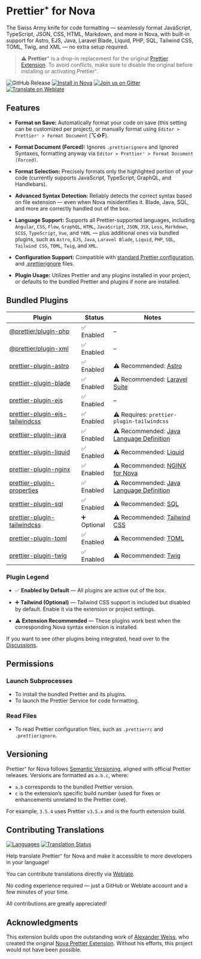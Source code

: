 # Prettier⁺ for Nova

The Swiss Army knife for code formatting — seamlessly format JavaScript, TypeScript,
JSON, CSS, HTML, Markdown, and more in Nova, with built-in support for Astro, EJS,
Java, Laravel Blade, Liquid, PHP, SQL, Tailwind CSS, TOML, Twig, and XML
— no extra setup required.

> ⚠️ **Prettier⁺** is a drop-in replacement for the original [Prettier Extension](https://extensions.panic.com/extensions/alexanderweiss/alexanderweiss.prettier/).
> To avoid conflicts, make sure to disable the original before installing or activating Prettier⁺.

![GitHub Release](https://img.shields.io/github/v/release/stonerl/nova-prettier-extension)
[![Install in Nova](https://img.shields.io/badge/install%20in-nova-blueviolet?style=flat)](https://extensions.panic.com/extensions/stonerl/stonerl.prettier)
[![Join us on Gitter](https://img.shields.io/badge/chat-gitter-%23ED1965?logo=gitter&logoColor=white)](https://matrix.to/#/#prettier+nova:gitter.im)
[![Translate on Weblate](https://img.shields.io/badge/translate-weblate-brightgreen?logo=weblate&logoColor=white)](https://hosted.weblate.org/projects/prettier-for-nova/)

## Features

- **Format on Save:** Automatically format your code on save
  (this setting can be customized per project), or manually format using
  `Editor > Prettier⁺ > Format Document` (**⌥⇧F**).
- **Format Document (Forced):** Ignores `.prettierignore` and Ignored Syntaxes,
  formatting anyway via `Editor > Prettier⁺ > Format Document (Forced)`.
- **Format Selection:** Precisely formats only the highlighted portion of your code
  (currently supports JavaScript, TypeScript, GraphQL, and Handlebars).
- **Advanced Syntax Detection:** Reliably detects the correct syntax based on file extension —
  even when Nova misidentifies it. Blade, Java, SQL, and more are correctly handled
  out of the box.
- **Language Support:** Supports all Prettier-supported languages, including
  `Angular`,
  `CSS`,
  `Flow`,
  `GraphQL`,
  `HTML`,
  `JavaScript`,
  `JSON`,
  `JSX`,
  `Less`,
  `Markdown`,
  `SCSS`,
  `TypeScript`,
  `Vue`, and
  `YAML` —
  plus additional ones via bundled plugins, such as
  `Astro`,
  `EJS`,
  `Java`,
  `Laravel Blade`,
  `Liquid`,
  `PHP`,
  `SQL`,
  `Tailwind CSS`,
  `TOML`,
  `Twig`, and
  `XML`.

- **Configuration Support:** Compatible with [standard Prettier configuration](https://prettier.io/docs/configuration),
  and [.prettierignore](https://prettier.io/docs/ignore) files.
- **Plugin Usage:** Utilizes Prettier and any plugins installed in your project,
  or defaults to the bundled Prettier and plugins if none are installed.

## Bundled Plugins

| Plugin                                                                                                     | Status      | Notes                                                                                                             |
| ---------------------------------------------------------------------------------------------------------- | ----------- | ----------------------------------------------------------------------------------------------------------------- |
| [@prettier/plugin-php](https://github.com/prettier/plugin-php)                                             | ✅ Enabled  | –                                                                                                                 |
| [@prettier/plugin-xml](https://github.com/prettier/plugin-xml)                                             | ✅ Enabled  | –                                                                                                                 |
| [prettier-plugin-astro](https://github.com/withastro/prettier-plugin-astro)                                | ✅ Enabled  | ⚠️ Recommended: [Astro](https://extensions.panic.com/extensions/com.johnlindop/com.johnlindop.nova-astro/)        |
| [prettier-plugin-blade](https://github.com/shufo/prettier-plugin-blade)                                    | ✅ Enabled  | ⚠️ Recommended: [Laravel Suite](https://extensions.panic.com/extensions/emran-mr/emran-mr.laravel/)               |
| [prettier-plugin-ejs](https://github.com/ecmel/prettier-plugin-ejs)                                        | ✅ Enabled  | –                                                                                                                 |
| [prettier-plugin-ejs-tailwindcss](https://github.com/janghye0k/prettier-plugin-ejs-tailwindcss)            | ✅ Enabled  | ⚠️ Requires: `prettier-plugin-tailwindcss`                                                                        |
| [prettier-plugin-java](https://www.jhipster.tech/prettier-java/)                                           | ✅ Enabled  | ⚠️ Recommended: [Java Language Definition](https://extensions.panic.com/extensions/me.frmr/me.frmr.JavaLanguage/) |
| [prettier-plugin-liquid](https://github.com/Shopify/theme-tools/tree/main/packages/prettier-plugin-liquid) | ✅ Enabled  | ⚠️ Recommended: [Liquid](https://extensions.panic.com/extensions/me.arthr/me.arthr.Liquid/)                       |
| [prettier-plugin-nginx](https://github.com/jxddk/prettier-plugin-nginx)                                    | ✅ Enabled  | ⚠️ Recommended: [NGINX for Nova](https://extensions.panic.com/extensions/joncoole/joncoole.nginx)                 |
| [prettier-plugin-properties](https://github.com/eemeli/prettier-plugin-properties)                         | ✅ Enabled  | ⚠️ Recommended: [Java Language Definition](https://extensions.panic.com/extensions/me.frmr/me.frmr.JavaLanguage/) |
| [prettier-plugin-sql](https://github.com/un-ts/prettier/tree/master/packages/sql)                          | ✅ Enabled  | ⚠️ Recommended: [SQL](https://extensions.panic.com/extensions/stonerl/stonerl.sql/)                               |
| [prettier-plugin-tailwindcss](https://github.com/tailwindlabs/prettier-plugin-tailwindcss)                 | ➕ Optional | ⚠️ Recommended: [Tailwind CSS](https://extensions.panic.com/extensions/jasonplatts/jasonplatts.tailwindcss/)      |
| [prettier-plugin-toml](https://github.com/un-ts/prettier/tree/master/packages/toml)                        | ✅ Enabled  | ⚠️ Recommended: [TOML](https://extensions.panic.com/extensions/com.neelyadav/com.neelyadav.toml/)                 |
| [prettier-plugin-twig](https://github.com/zackad/prettier-plugin-twig)                                     | ✅ Enabled  | ⚠️ Recommended: [Twig](https://extensions.panic.com/extensions/tpmatthes/tpmatthes.Twig/)                         |

### Plugin Legend

- ✅ **Enabled by Default** — All plugins are active out of the box.

- ➕ **Tailwind (Optional)** — Tailwind CSS support is included but disabled by default. Enable it via the extension or project settings.

- ⚠️ **Extension Recommended** — These plugins work best when the corresponding Nova syntax extension is installed.

If you want to see other plugins being integrated, head over to the [Discussions](https://github.com/stonerl/nova-prettier-extension/discussions).

## Permissions

### Launch Subprocesses

- To install the bundled Prettier and its plugins.
- To launch the Prettier Service for code formatting.

### Read Files

- To read Prettier configuration files, such as `.prettierrc` and `.prettierignore`.

## Versioning

Prettier⁺ for Nova follows [Semantic Versioning](https://semver.org/),
aligned with official Prettier releases. Versions are formatted as `a.b.c`, where:

- `a.b` corresponds to the bundled Prettier version.
- `c` is the extension’s specific build number
  (used for fixes or enhancements unrelated to the Prettier core).

For example, `3.5.4` uses Prettier `v3.5.x` and is the fourth extension build.

## Contributing Translations

[![Languages](https://hosted.weblate.org/widget/prettier-for-nova/language-badge.svg)](https://hosted.weblate.org/projects/prettier-for-nova/)
[![Translation Status](https://hosted.weblate.org/widget/prettier-for-nova/svg-badge.svg)](https://hosted.weblate.org/projects/prettier-for-nova/)

Help translate Prettier⁺ for Nova and make it accessible to more developers in
your language!

You can contribute translations directly via [Weblate](https://hosted.weblate.org/projects/prettier-for-nova/).

No coding experience required — just a GitHub or Weblate account and a few
minutes of your time.

All contributions are greatly appreciated!

## Acknowledgments

This extension builds upon the outstanding work of [Alexander Weiss](https://github.com/alexanderweiss),
who created the original [Nova Prettier Extension](https://github.com/alexanderweiss/nova-prettier).
Without his efforts, this project would not have been possible.
